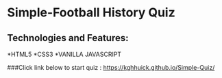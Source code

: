 
# Simple-Football History Quiz

## Technologies and Features:
*HTML5
*CSS3
*VANILLA JAVASCRIPT

###Click link below to start quiz :
https://kghhuick.github.io/Simple-Quiz/
